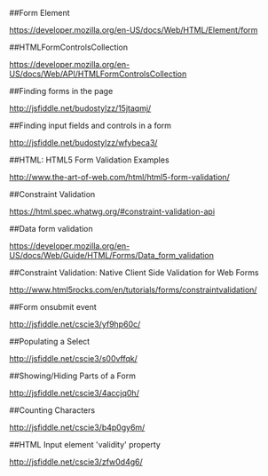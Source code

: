 ##Form Element

https://developer.mozilla.org/en-US/docs/Web/HTML/Element/form

##HTMLFormControlsCollection

https://developer.mozilla.org/en-US/docs/Web/API/HTMLFormControlsCollection

##Finding forms in the page

http://jsfiddle.net/budostylzz/15jtaqmj/

##Finding input fields and controls in a form

http://jsfiddle.net/budostylzz/wfybeca3/

##HTML: HTML5 Form Validation Examples

http://www.the-art-of-web.com/html/html5-form-validation/

##Constraint Validation

https://html.spec.whatwg.org/#constraint-validation-api

##Data form validation

https://developer.mozilla.org/en-US/docs/Web/Guide/HTML/Forms/Data_form_validation

##Constraint Validation: Native Client Side Validation for Web Forms

http://www.html5rocks.com/en/tutorials/forms/constraintvalidation/

##Form onsubmit event

http://jsfiddle.net/cscie3/yf9hp60c/

##Populating a Select

http://jsfiddle.net/cscie3/s00vffqk/

##Showing/Hiding Parts of a Form

http://jsfiddle.net/cscie3/4accjq0h/

##Counting Characters

http://jsfiddle.net/cscie3/b4p0gy6m/

##HTML Input element 'validity' property

http://jsfiddle.net/cscie3/zfw0d4g6/






